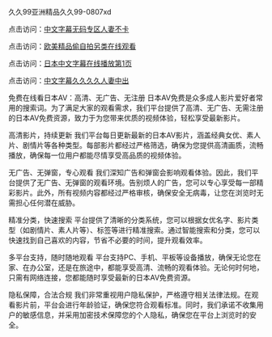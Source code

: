 久久99亚洲精品久久99-0807xd


点击访问：<a href="https://heiliaoxqkkct.pages.dev">中文字幕无码专区人妻不卡</a>

点击访问：<a href="https://gda-c7m.pages.dev/">欧美精品偷自拍另类在线观看</a>

点击访问：<a href="https://heiliaoxqkkct.pages.dev">日本中文字幕在线播放第1页</a>

点击访问：<a href="https://fdhf-454.pages.dev/">中文字幕久久久久人妻中出</a>


免费在线看日本AV：高清、无广告、无注册
日本AV免费是众多成人影片爱好者常用的搜索词。为了满足大家的观看需求，我们平台提供了高清、无广告、无需注册的日本AV免费资源，致力于为您带来优质的视频体验，轻松享受最新影片。

高清影片，持续更新
我们平台每日更新最新的日本AV影片，涵盖经典女优、素人片、剧情片等各种类型。每部影片都经过严格筛选，确保为您提供高清画质，流畅播放，确保每一位用户都能尽情享受高品质的视频体验。

无广告、无弹窗，专心观看
我们深知广告和弹窗会影响观看体验。因此，我们平台提供了无广告、无弹窗的观看环境。告别烦人的广告，您可以专心享受每一部精彩影片。此外，所有视频内容都经过严格审核，确保安全无病毒，让您在浏览时无需担心任何潜在威胁。

精准分类，快速搜索
平台提供了清晰的分类系统，您可以根据女优名字、影片类型（如剧情片、素人片等）、标签等进行精准搜索。通过智能搜索和分类，您可以快速找到自己喜欢的内容，节省不必要的时间，提升观看效率。

多平台支持，随时随地观看
平台支持PC、手机、平板等设备播放，确保无论您在家、在办公室，还是在旅途中，都能享受高清、流畅的观看体验。无论何时何地，只需有网络连接，您都能随时享受最新的日本AV免费资源。

隐私保障，合法合规
我们非常重视用户隐私保护，严格遵守相关法律法规。在观看影片前，平台会进行年龄验证，确保您符合观看标准。同时，我们承诺不收集用户的敏感信息，并采用加密技术保障您的个人隐私，确保您在平台上浏览时的安全。


<span style="display:none;">[Canonical link]( https://github.com/562xda/35119 ）</span>
